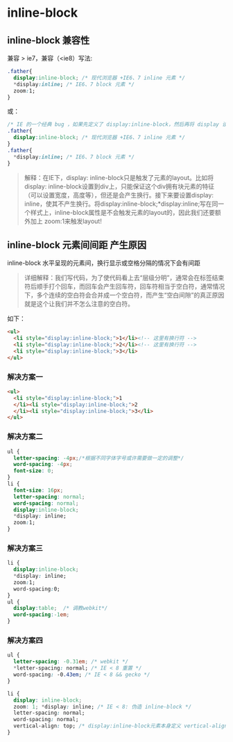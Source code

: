 # inline-block

## inline-block 兼容性

兼容 > ie7，兼容（<ie8）写法:

```css
.father{
  display:inline-block; /* 现代浏览器 +IE6、7 inline 元素 */
  *display:inline; /* IE6、7 block 元素 */
  zoom:1;
}
```

或：
```css
/* IE 的一个经典 bug ，如果先定义了 display:inline-block，然后再将 display 设回 inline 或 block，layout 不会消失 */
.father{
  display:inline-block; /* 现代浏览器 +IE6、7 inline 元素 */
}
.father{
  *display:inline; /* IE6、7 block 元素 */
}
```

> 解释：在IE下，display: inline-block只是触发了元素的layout。比如将display: inline-block设置到div上，只能保证这个div拥有块元素的特征（可以设置宽度，高度等），但还是会产生换行。接下来要设置display: inline，使其不产生换行。将display:inline-block;*display:inline;写在同一个样式上，inline-block属性是不会触发元素的layout的，因此我们还要额外加上 zoom:1来触发layout! 

## inline-block 元素间间距 产生原因

inline-block 水平呈现的元素间，换行显示或空格分隔的情况下会有间距

> 详细解释：我们写代码，为了使代码看上去“层级分明”，通常会在标签结束符后顺手打个回车，而回车会产生回车符，回车符相当于空白符，通常情况下，多个连续的空白符会合并成一个空白符，而产生“空白间隙”的真正原因就是这个让我们并不怎么注意的空白符。

如下：

```html
<ul>
  <li style="display:inline-block;">1</li><!-- 这里有换行符 -->
  <li style="display:inline-block;">2</li><!-- 这里有换行符 -->
  <li style="display:inline-block;">3</li>
</ul>
```

### 解决方案一

```html
<ul>
  <li style="display:inline-block;">1
  </li><li style="display:inline-block;">2
  </li><li style="display:inline-block;">3</li>
</ul>
```

### 解决方案二

```css
ul {
  letter-spacing: -4px;/*根据不同字体字号或许需要做一定的调整*/
  word-spacing: -4px;
  font-size: 0;
}
li {
  font-size: 16px;
  letter-spacing: normal;
  word-spacing: normal;
  display:inline-block;
  *display: inline;
  zoom:1;
}
```

### 解决方案三

```css
li {
  display:inline-block;
  *display: inline;
  zoom:1;
  word-spacing:0;
}
ul {
  display:table;  /* 调教webkit*/
  word-spacing:-1em;
}
```

### 解决方案四

```css
ul {
  letter-spacing: -0.31em; /* webkit */
  *letter-spacing: normal; /* IE < 8 重置 */
  word-spacing: -0.43em; /* IE < 8 && gecko */
}

li {
  display: inline-block;
  zoom: 1; *display: inline; /* IE < 8: 伪造 inline-block */
  letter-spacing: normal;
  word-spacing: normal;
  vertical-align: top; /* display:inline-block元素本身定义 vertical-align 属性可去掉元素垂直方向的多余空白*/  
}
```